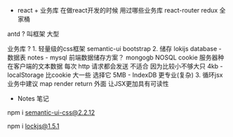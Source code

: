 - react + 业务库
在做react开发的时候 用过哪些业务库
react-router
redux 全家桶


antd ? 叫框架 大型

业务库 ? 
    1. 轻量级的css框架  semantic-ui  bootstrap
    2. 储存  lokijs  database
        - 数据表 notes
        - mysql 前端数据储存方案？ mongogb  NOSQL
            cookie  服务器种在客户端的文本数据
              每次 http 请求都会发送 不适合 因为比较小不够大只  4kb
        - localStorage  比cookie 大一些  选择它  5MB
        - IndexDB  更专业(复杂) 
    3. 循环jsx
        业务中建议 map 
        render return  外面
        让JSX更加具有可读性



- Notes 笔记 



npm i semantic-ui-css@2.2.12

npm i lockjs@1.5.1